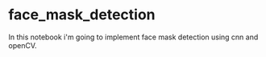 # face_mask_detection
In this notebook i'm going to implement face mask detection using cnn and openCV.
